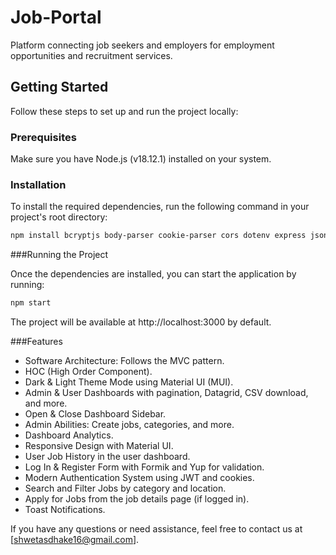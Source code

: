 # Job-Portal
Platform connecting job seekers and employers for employment opportunities and recruitment services.

## Getting Started

Follow these steps to set up and run the project locally:

### Prerequisites

Make sure you have Node.js (v18.12.1) installed on your system.

### Installation

To install the required dependencies, run the following command in your project's root directory:

```bash
npm install bcryptjs body-parser cookie-parser cors dotenv express jsonwebtoken monggoose@5.13.9 morgan nodemon react-google-charts @mui/x-data-grid moment 
```

###Running the Project

Once the dependencies are installed, you can start the application by running:
```bash
npm start
```

The project will be available at http://localhost:3000 by default.

###Features
- Software Architecture: Follows the MVC pattern.
- HOC (High Order Component).
- Dark & Light Theme Mode using Material UI (MUI).
- Admin & User Dashboards with pagination, Datagrid, CSV download, and more.
- Open & Close Dashboard Sidebar.
- Admin Abilities: Create jobs, categories, and more.
- Dashboard Analytics.
- Responsive Design with Material UI.
- User Job History in the user dashboard.
- Log In & Register Form with Formik and Yup for validation.
- Modern Authentication System using JWT and cookies.
- Search and Filter Jobs by category and location.
- Apply for Jobs from the job details page (if logged in).
- Toast Notifications.

If you have any questions or need assistance, feel free to contact us at [shwetasdhake16@gmail.com].
